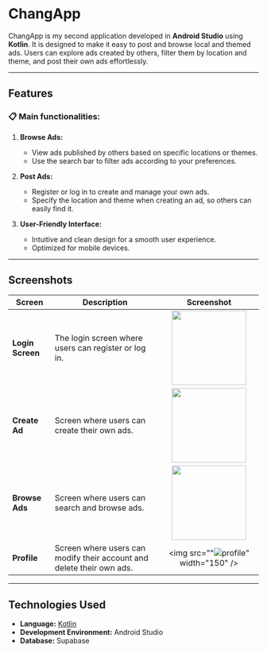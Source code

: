 # ChangApp

ChangApp is my second application developed in **Android Studio** using **Kotlin**. 
It is designed to make it easy to post and browse local and themed ads. 
Users can explore ads created by others, filter them by location and theme, and post their own ads effortlessly.

---

## Features

### 📋 Main functionalities:
1. **Browse Ads:**
   - View ads published by others based on specific locations or themes.
   - Use the search bar to filter ads according to your preferences.

2. **Post Ads:**
   - Register or log in to create and manage your own ads.
   - Specify the location and theme when creating an ad, so others can easily find it.

3. **User-Friendly Interface:**
   - Intuitive and clean design for a smooth user experience.
   - Optimized for mobile devices.

---

## Screenshots

| Screen             | Description                              | Screenshot                                                                 |
|--------------------|------------------------------------------|----------------------------------------------------------------------------|
| **Login Screen**   | The login screen where users can register or log in. |  <div align="center"><img src="![login](https://github.com/user-attachments/assets/1ace90d9-99a1-4178-9452-c2fa314842e6)" width="150" /></div> |
| **Create Ad**     | Screen where users can create their own ads.   |  <div align="center"><img src="![create](https://github.com/user-attachments/assets/c0066a3f-578d-46f9-8d35-7829a42a3825)" width="150" /></div>                       |
| **Browse Ads**     | Screen where users can search and browse ads.   |  <div align="center"><img src="![search](https://github.com/user-attachments/assets/e839b7fc-5f30-4d67-a3d8-650727f10e93)" width="150" /></div>                       |
| **Profile**     | Screen where users can modify their account and delete their own ads.   |  <div align="center"><img src=""![profile](https://github.com/user-attachments/assets/55c32172-e810-4162-8de0-873d6781214a)" width="150" /></div>                       |
---

## Technologies Used

- **Language:** [Kotlin](https://kotlinlang.org/)
- **Development Environment:** Android Studio
- **Database:** Supabase
